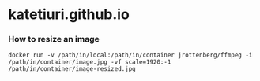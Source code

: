 # katetiuri.github.io

### How to resize an image
```
docker run -v /path/in/local:/path/in/container jrottenberg/ffmpeg -i /path/in/container/image.jpg -vf scale=1920:-1 /path/in/container/image-resized.jpg
```
